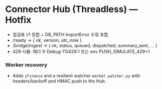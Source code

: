 # Connector Hub (Threadless) — Hotfix
- 점검표 v1 정합 + DB_PATH ImportError 수정 포함.
- /ready → { ok, version, utc_now }
- /bridge/ingest → { ok, status, queued, dispatched, summary_sent, ... }
- 429 시뮬: 헤더 X-Debug-TG429:1 또는 env PUSH_SIMULATE_429=1


### Worker recovery
- Adds `yfinance` and a resilient watcher `market_watcher.py` with headers/backoff and HMAC push to the Hub.
